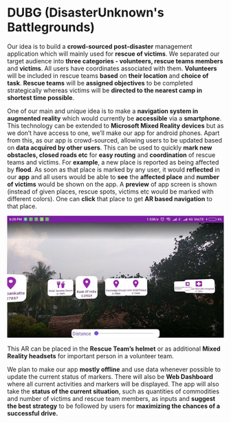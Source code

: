 # DUBG (DisasterUnknown's Battlegrounds)

Our idea is to build a **crowd-sourced post-disaster** management application which will mainly used for **rescue of victims**. We separated our target audience into **three categories - volunteers, rescue teams members** and **victims**. All users have coordinates associated with them. **Volunteers** will be included in rescue teams **based** on **their location** and **choice of task**. **Rescue teams** will be **assigned objectives** to be completed strategically whereas victims will be **directed to the nearest camp in shortest time possible**.
 
One of our main and unique idea is to make a **navigation system in augmented reality** which would currently be **accessible** via a **smartphone**. This technology can be extended to **Microsoft Mixed Reality devices** but as we don’t have access to one, we’ll make our app for android phones. Apart from this, as our app is crowd-sourced, allowing users to be updated based on **data acquired by other users**. This can be used to quickly **mark new obstacles, closed roads etc** for **easy routing** and **coordination** of rescue teams and victims.  For **example**, a new place is reported as being affected by **flood**. As soon as that place is marked by any user, it would **reflected** in our **app** and all users would be able to **see** the **affected place** and **number of victims** would be shown on the app. A **preview** of app screen is shown (instead of given places, rescue spots, victims etc would be marked with different colors). One can **click** that place to get **AR based navigation** to that place.

![AR Demo Display](https://github.com/codervivek/DUBG/blob/master/images/1.jpg "AR Demo Display")

This AR can be placed in the **Rescue Team’s helmet** or as additional **Mixed Reality headsets** for important person in a volunteer team.

We plan to make our app **mostly offline** and use data whenever possible to update the current status of markers. There will also be **Web Dashboard** where all current activities and markers will be displayed. The app will also take the **status of the current situation**, such as quantities of commodities and number of victims and rescue team members, as inputs and **suggest the best strategy** to be followed by users for **maximizing the chances of a successful drive.**

